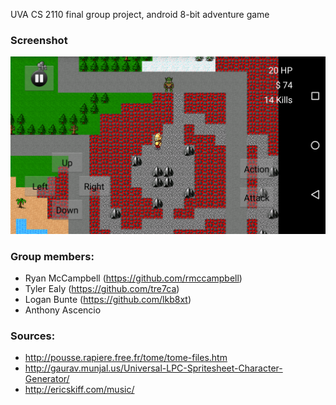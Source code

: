 UVA CS 2110 final group project, android 8-bit adventure game

### Screenshot
![Screenshot](/screenshot.png?raw=true "Screenshot")

### Group members:
* Ryan McCampbell (https://github.com/rmccampbell)
* Tyler Ealy (https://github.com/tre7ca)
* Logan Bunte (https://github.com/lkb8xt)
* Anthony Ascencio

### Sources:
* http://pousse.rapiere.free.fr/tome/tome-files.htm
* http://gaurav.munjal.us/Universal-LPC-Spritesheet-Character-Generator/
* http://ericskiff.com/music/
